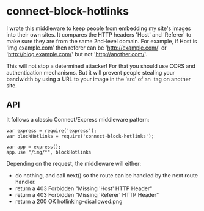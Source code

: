 # connect-block-hotlinks

I wrote this middleware to keep people from embedding my site's images into their own sites.
It compares the HTTP headers 'Host' and 'Referer' to make sure they are from the same 2nd-level domain.
For example, if Host is 'img.example.com' then referer can be 'http://example.com/' or 'http://blog.example.com/'
but not 'http://another.com/'.

This will not stop a determined attacker! For that you should use CORS and authentication mechanisms. But it will
prevent people stealing your bandwidth by using a URL to your image in the 'src' of an <image> tag on another site.

## API

It follows a classic Connect/Express middleware pattern:

```
var express = require('express');
var blockHotlinks = require('connect-block-hotlinks');

var app = express();
app.use "/img/*", blockHotlinks
```

Depending on the request, the middleware will either:

- do nothing, and call next() so the route can be handled by the next route handler.
- return a 403 Forbidden "Missing 'Host' HTTP Header"
- return a 403 Forbidden "Missing 'Referer' HTTP Header"
- return a 200 OK hotlinking-disallowed.png
